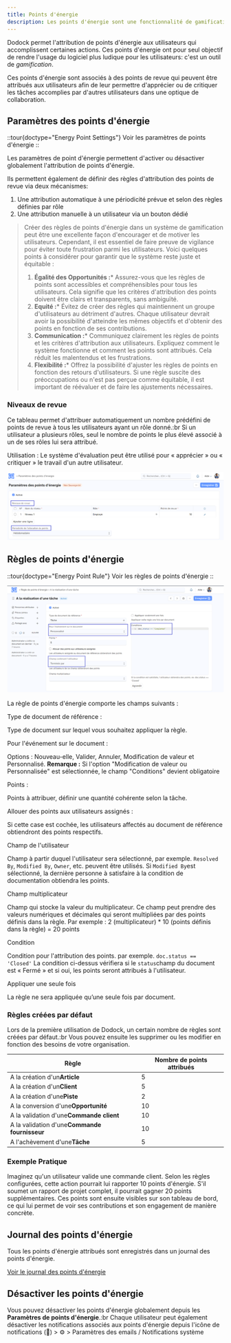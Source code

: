 ```yaml
---
title: Points d'énergie
description: Les points d'énergie sont une fonctionnalité de gamification, constituant des récompenses accordées aux utilisateurs pour diverses actions et réalisations au sein de Dokos. Ils servent à valoriser les efforts, l'engagement des employés.
---
```


Dodock permet l'attribution de points d'énergie aux utilisateurs qui accomplissent certaines actions.
Ces points d'énergie ont pour seul objectif de rendre l'usage du logiciel plus ludique pour les utilisateurs: c'est un outil de _gamification_.

Ces points d'énergie sont associés à des points de revue qui peuvent être attribués aux utilisateurs afin de leur permettre d'apprécier ou de critiquer les tâches accomplies par d'autres utilisateurs dans une optique de collaboration.

## Paramètres des points d'énergie

::tour{doctype="Energy Point Settings"}
Voir les paramètres de points d'énergie
::

Les paramètres de point d'énergie permettent d'activer ou désactiver globalement l'attribution de points d'énergie.

Ils permettent également de définir des règles d'attribution des points de revue via deux mécanismes:

1. Une attribution automatique à une périodicité prévue et selon des règles définies par rôle
2. Une attribution manuelle à un utilisateur via un bouton dédié

> Créer des règles de points d'énergie dans un système de gamification peut être une excellente façon d'encourager et de motiver les utilisateurs. Cependant, il est essentiel de faire preuve de vigilance pour éviter toute frustration parmi les utilisateurs. Voici quelques points à considérer pour garantir que le système reste juste et équitable :
>
> 1. **Égalité des Opportunités :*** Assurez-vous que les règles de points sont accessibles et compréhensibles pour tous les utilisateurs. Cela signifie que les critères d'attribution des points doivent être clairs et transparents, sans ambiguïté.
> 2. **Equité :*** Évitez de créer des règles qui maintiennent un groupe d'utilisateurs au détriment d'autres. Chaque utilisateur devrait avoir la possibilité d'atteindre les mêmes objectifs et d'obtenir des points en fonction de ses contributions.
> 3. **Communication :*** Communiquez clairement les règles de points et les critères d'attribution aux utilisateurs. Expliquez comment le système fonctionne et comment les points sont attribués. Cela réduit les malentendus et les frustrations.
> 4. **Flexibilité :*** Offrez la possibilité d'ajuster les règles de points en fonction des retours d'utilisateurs. Si une règle suscite des préoccupations ou n'est pas perçue comme équitable, il est important de réévaluer et de faire les ajustements nécessaires.

### Niveaux de revue

Ce tableau permet d'attribuer automatiquement un nombre prédéfini de points de revue à tous les utilisateurs ayant un rôle donné.:br
Si un utilisateur a plusieurs rôles, seul le nombre de points le plus élevé associé à un de ses rôles lui sera attribué.

Utilisation : Le système d'évaluation peut être utilisé pour « apprécier » ou « critiquer » le travail d'un autre utilisateur.

![Cette image permet de visualiser la fenêtre d'attribution de points.](/revuepointsdenergie.png)

## Règles de points d'énergie

::tour{doctype="Energy Point Rule"}
Voir les règles de points d'énergie
::

![Cette image permet de visualiser la fenêtre des points d'énergie.](/pointsenergie.png)

La règle de points d'énergie comporte les champs suivants :

Type de document de référence :

Type de document sur lequel vous souhaitez appliquer la règle.

Pour l'événement sur le document :

Options : Nouveau-elle, Valider, Annuler, Modification de valeur et Personnalisé. **Remarque :** Si l'option "Modification de valeur ou Personnalisée" est sélectionnée, le champ "Conditions" devient obligatoire

Points :

Points à attribuer, définir une quantité cohérente selon la tâche.

Allouer des points aux utilisateurs assignés :

Si cette case est cochée, les utilisateurs affectés au document de référence obtiendront des points respectifs.

Champ de l'utilisateur

Champ à partir duquel l'utilisateur sera sélectionné, par exemple. `Resolved By`, `Modified By`, `Owner`, etc. peuvent être utilisés. Si `Modified By`est sélectionné, la dernière personne à satisfaire à la condition de documentation obtiendra les points.

Champ multiplicateur

Champ qui stocke la valeur du multiplicateur. Ce champ peut prendre des valeurs numériques et décimales qui seront multipliées par des points définis dans la règle. Par exemple : 2 (multiplicateur) \* 10 (points définis dans la règle) = 20 points

Condition

Condition pour l'attribution des points. par exemple. `doc.status == 'Closed'` La condition ci-dessus vérifiera si le `status`champ du document est « Fermé » et si oui, les points seront attribués à l'utilisateur.

Appliquer une seule fois

La règle ne sera appliquée qu’une seule fois par document.

### Règles créées par défaut

Lors de la première utilisation de Dodock, un certain nombre de règles sont créées par défaut.:br
Vous pouvez ensuite les supprimer ou les modifier en fonction des besoins de votre organisation.

| Règle                                         | Nombre de points attribués |
| --------------------------------------------- | -------------------------- |
| A la création d'un**Article**                 | 5                          |
| A la création d'un**Client**                  | 5                          |
| A la création d'une**Piste**                  | 2                          |
| A la conversion d'une**Opportunité**          | 10                         |
| A la validation d'une**Commande client**      | 10                         |
| A la validation d'une**Commande fournisseur** | 10                         |
| A l'achèvement d'une**Tâche**                 | 5                          |

### Exemple Pratique

Imaginez qu'un utilisateur valide une commande client. Selon les règles configurées, cette action pourrait lui rapporter 10 points d'énergie. S'il soumet un rapport de projet complet, il pourrait gagner 20 points supplémentaires. Ces points sont ensuite visibles sur son tableau de bord, ce qui lui permet de voir ses contributions et son engagement de manière concrète.

## Journal des points d'énergie

Tous les points d'énergie attribués sont enregistrés dans un journal des points d'énergie.

[Voir le journal des points d'énergie](https://demo.dokos.cloud/app/energy-point-log)

## Désactiver les points d'énergie

Vous pouvez désactiver les points d'énergie globalement depuis les **Paramètres de points d'énergie**.:br
Chaque utilisateur peut également désactiver les notifications associés aux points d'énergie depuis l'icône de notifications (🔔) > ⚙ > Paramètres des emails / Notifications système
